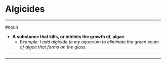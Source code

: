 # Algicides
---
#noun
- **A substance that kills, or inhibits the growth of, algae.**
	- _Example: I add algicide to my aquarium to eliminate the green scum of algae that forms on the glass._
---
---
